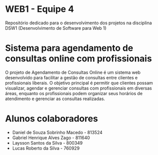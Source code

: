 # WEB1 - Equipe 4
Repositório dedicado para o desenvolvimento dos projetos na disciplina DSW1 (Desenvolvimento de Software para Web 1)

# Sistema para agendamento de consultas online com profissionais
O projeto de Agendamento de Consultas Online é um sistema web desenvolvido para facilitar a gestão de consultas entre clientes e profissionais liberais. O objetivo principal é permitir que clientes possam visualizar, agendar e gerenciar consultas com profissionais em diversas áreas, enquanto os profissionais podem organizar seus horários de atendimento e gerenciar as consultas realizadas.

# Alunos colaboradores
- Daniel de Souza Sobrinho Macedo - 813524
- Gabriel Henrique Alves Zago - 811640
- Laysson Santos da Silva - 800349
- Lucas Roberto da Silva - 760929
